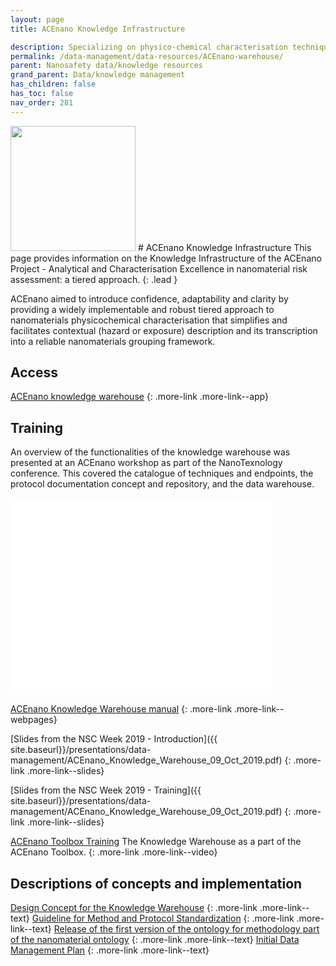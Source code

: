 ```yaml
---
layout: page
title: ACEnano Knowledge Infrastructure 

description: Specializing on physico-chemical characterisation techniques, protocols and data.
permalink: /data-management/data-resources/ACEnano-warehouse/
parent: Nanosafety data/knowledge resources
grand_parent: Data/knowledge management
has_children: false
has_toc: false
nav_order: 281
---
```


<img src="{{ site.baseurl }}/images/logos/acenano.png" width="200" class="image--right" />
# ACEnano Knowledge Infrastructure
 This page provides information on the Knowledge Infrastructure of the ACEnano Project - Analytical and Characterisation Excellence in nanomaterial risk assessment: a tiered approach. 
 {: .lead }

 ACEnano aimed to introduce confidence, adaptability and clarity by providing a widely implementable and robust tiered approach to nanomaterials physicochemical characterisation that simplifies and facilitates contextual (hazard or exposure) description and its transcription into a reliable nanomaterials grouping framework.

## Access
[ACEnano knowledge warehouse](https://acenano.douglasconnect.com/)
{: .more-link .more-link--app}

## Training
An overview of the functionalities of the knowledge warehouse was presented at an ACEnano workshop as part of the NanoTexnology conference. This covered the catalogue of techniques and endpoints, the protocol documentation concept and repository, and the data warehouse.

<iframe width="420" height="315" src="//www.youtube.com/embed/R9M4iTCU3eg" frameborder="0" allowfullscreen="allowfullscreen">&nbsp;</iframe>

[ACEnano Knowledge Warehouse manual](ACEnano-manual/)
{: .more-link .more-link--webpages}

[Slides from the NSC Week 2019 - Introduction]({{ site.baseurl}}/presentations/data-management/ACEnano_Knowledge_Warehouse_09_Oct_2019.pdf)
{: .more-link .more-link--slides}

[Slides from the NSC Week 2019 - Training]({{ site.baseurl}}/presentations/data-management/ACEnano_Knowledge_Warehouse_09_Oct_2019.pdf)
{: .more-link .more-link--slides}

[ACEnano Toolbox Training](https://www.youtube.com/watch?v=Iy7q0BFag6A)
The Knowledge Warehouse as a part of the ACEnano Toolbox.
{: .more-link .more-link--video}

## Descriptions of concepts and implementation
[Design Concept for the Knowledge Warehouse](https://zenodo.org/record/3752851#.YXMZBhpBxPY)
{: .more-link .more-link--text}
[Guideline for Method and Protocol Standardization](https://zenodo.org/record/3716819#.YXMbwRpBxPY)
{: .more-link .more-link--text}
[Release of the first version of the ontology for methodology part of the nanomaterial ontology](https://zenodo.org/record/3753040#.YXMZ_hpBxPY)
{: .more-link .more-link--text}
[Initial Data Management Plan](https://zenodo.org/record/3752910#.YXMZhxpBxPY)
{: .more-link .more-link--text}
